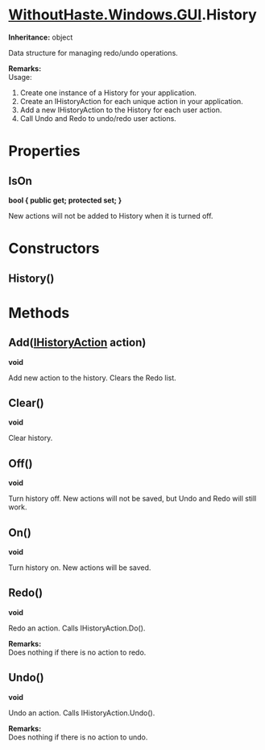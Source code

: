 # [WithoutHaste.Windows.GUI](TableOfContents.WithoutHaste.Windows.GUI.md).History

**Inheritance:** object  

Data structure for managing redo/undo operations.  

**Remarks:**  
Usage:  
1. Create one instance of a History for your application.  
2. Create an IHistoryAction for each unique action in your application.  
3. Add a new IHistoryAction to the History for each user action.  
4. Call Undo and Redo to undo/redo user actions.  

# Properties

## IsOn

**bool { public get; protected set; }**  

New actions will not be added to History when it is turned off.  

# Constructors

## History()

# Methods

## Add([IHistoryAction](WithoutHaste.Windows.GUI.IHistoryAction.md) action)

**void**  

Add new action to the history. Clears the Redo list.  

## Clear()

**void**  

Clear history.  

## Off()

**void**  

Turn history off. New actions will not be saved, but Undo and Redo will still work.  

## On()

**void**  

Turn history on. New actions will be saved.  

## Redo()

**void**  

Redo an action. Calls IHistoryAction.Do().  

**Remarks:**  
Does nothing if there is no action to redo.  

## Undo()

**void**  

Undo an action. Calls IHistoryAction.Undo().  

**Remarks:**  
Does nothing if there is no action to undo.  

